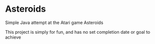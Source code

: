 # Asteroids
 Simple Java attempt at the Atari game Asteroids
 
 This project is simply for fun, and has no set
 completion date or goal to achieve
